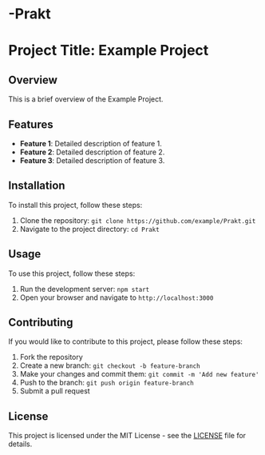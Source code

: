# -Prakt
# Project Title: Example Project

## Overview

This is a brief overview of the Example Project. 
## Features

- **Feature 1**: Detailed description of feature 1.
- **Feature 2**: Detailed description of feature 2.
- **Feature 3**: Detailed description of feature 3.

## Installation

To install this project, follow these steps:

1. Clone the repository: `git clone https://github.com/example/Prakt.git`
2. Navigate to the project directory: `cd Prakt`

## Usage

To use this project, follow these steps:

1. Run the development server: `npm start`
2. Open your browser and navigate to `http://localhost:3000`

## Contributing

If you would like to contribute to this project, please follow these steps:

1. Fork the repository
2. Create a new branch: `git checkout -b feature-branch`
3. Make your changes and commit them: `git commit -m 'Add new feature'`
4. Push to the branch: `git push origin feature-branch`
5. Submit a pull request


## License

This project is licensed under the MIT License - see the [LICENSE](LICENSE) file for details.

